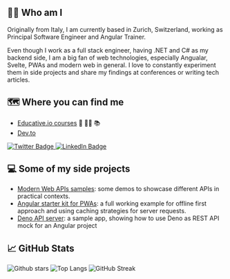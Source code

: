 ## 🙋‍♂️ Who am I
Originally from Italy, I am currently based in Zurich, Switzerland, working as Principal Software Engineer and Angular Trainer.

Even though I work as a full stack engineer, having .NET and C# as my backend side, I am a big fan of web technologies, especially Angualar, Svelte, PWAs and modern web in general.
I love to constantly experiment them in side projects and share my findings at conferences or writing tech articles.

## 🗺️ Where you can find me
 - [Educative.io courses](https://www.educative.io/search?tab=courses&query=leardini) 📖 👨‍🎓 📚
 - [Dev.to](https://dev.to/paco_ita)
 <a href="https://twitter.com/paco_ITA">
    <img src="https://img.shields.io/badge/Twitter-blue?style=for-the-badge&logo=twitter&logoColor=white" alt="Twitter Badge"/>
  </a> 
<a href="https://www.linkedin.com/in/leardini81">
    <img src="https://img.shields.io/badge/LinkedIn-blue?style=for-the-badge&logo=linkedin&logoColor=white" alt="LinkedIn Badge"/>
  </a>

## 💻 Some of my side projects
 - [Modern Web APIs samples](https://github.com/pacoita/modern-web): some demos to showcase different APIs in practical contexts.
 - [Angular starter kit for PWAs](https://github.com/pacoita/angular-pwa-boilerplate): a full working example for offline first approach and using caching strategies for server requests. 
 - [Deno API server](https://github.com/pacoita/deno-api-mock): a sample app, showing how to use Deno as REST API mock for an Angular project

## 📈 GitHub Stats

![Github stars](https://paco-github-stats-p2xs.vercel.app/api?username=pacoita&count_private=true&show_icons=true&theme=tokyonight&bg_color=00000000&hide_title=true&card_width=495px)
![Top Langs](https://paco-github-stats-p2xs.vercel.app/api/top-langs/?username=pacoita&layout=compact&theme=vision-friendly-dark)
![GitHub Streak](http://github-readme-streak-stats.herokuapp.com?user=pacoita&theme=tokyonight-duo&background=000000)

<!--
**pacoita/pacoita** is a ✨ _special_ ✨ repository because its `README.md` (this file) appears on your GitHub profile.

Here are some ideas to get you started:

- 🔭 I’m currently working on ...
- 🌱 I’m currently learning ...
- 👯 I’m looking to collaborate on ...
- 🤔 I’m looking for help with ...
- 💬 Ask me about ...
- 📫 How to reach me: ...
- 😄 Pronouns: ...
- ⚡ Fun fact: ...
-->
